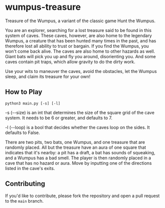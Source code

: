 # wumpus-treasure
Treasure of the Wumpus, a variant of the classic game Hunt the Wumpus.

You are an explorer, searching for a lost treasure said to be found in this system of caves.  These caves, however, are also home to the legendary Wumpus, a creature that has been hunted many times in the past, and has therefore lost all ability to trust or bargain.  If you find the Wumpus, you won't come back alive.  The caves are also home to other hazards as well.  Giant bats will pick you up and fly you around, disorienting you.  And some caves contain pit traps, which allow gravity to do the dirty work.

Use your wits to maneuver the caves, avoid the obstacles, let the Wumpus sleep, and claim its treasure for your own!

## How to Play
`python3 main.py [-s] [-l]`

-s (--size) is an int that determines the size of the square grid of the cave system.  It needs to be 6 or greater, and defaults to 7.

-l (--loop) is a bool that decides whether the caves loop on the sides.  It defaults to False.

There are two pits, two bats, one Wumpus, and one treasure that are randomly placed.  All but the treasure have an aura of one square that indicates that it's nearby: a pit has a draft, a bat has sounds of squeaking, and a Wumpus has a bad smell.  The player is then randomly placed in a cave that has no hazard or aura.  Move by inputting one of the directions listed in the cave's exits.

## Contributing

If you'd like to contribute, please fork the repository and open a pull request to the `main` branch.